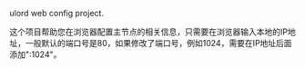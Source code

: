 ulord  web config project. 

这个项目帮助您在浏览器配置主节点的相关信息，只需要在浏览器输入本地的IP地址，一般默认的端口号是80，如果修改了端口号，例如1024，需要在IP地址后面添加":1024"。
